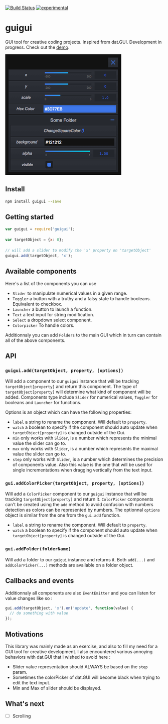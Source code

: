 [![Build Status](https://travis-ci.org/superguigui/guigui.svg?branch=master)](https://travis-ci.org/superguigui/guigui) [![experimental](http://badges.github.io/stability-badges/dist/experimental.svg)](http://github.com/badges/stability-badges)

# guigui

GUI tool for creative coding projects.
Inspired from dat.GUI.
Development in progress.
Check out the [demo](https://superguigui.github.io/guigui).

![Snapshot](example/snapshot.png)


## Install
```bash
npm install guigui --save
```

## Getting started
```javascript
var guigui = require('guigui');

var targetObject = {x: 0};

// will add a slider to modify the 'x' property on 'targetObject'
guigui.add(targetObject, 'x');
```

## Available components
Here's a list of the components you can use

- `Slider` to manipulate numerical values in a given range.
- `Toggler` a button with a truthy and a falsy state to handle booleans. Equivalent to checkbox.
- `Launcher` a button to launch a function.
- `Text` a text input for string modification.
- `Select` a dropdown select component.
- `Colorpicker` To handle colors.


Additionnaly you can add `Folders` to the main GUI which in turn can contain all of the above components.


## API

### `guigui.add(targetObject, property, [options])`
Will add a component to our `guigui` instance that will be tracking `targetObject[property]` and return this component. The type of `targetObject[property]` will determine what kind of component will be added. Components type include `Slider` for numerical values, `Toggler` for booleans and `Launcher` for functions.

Options is an object which can have the following properties:
- `label` a string to rename the component. Will default to `property`.
- `watch` a boolean to specify if the component should auto update when `targetObject[property]` is changed outside of the Gui.
- `min` only works with `Slider`, is a number which represents the minimal value the slider can go to.
- `max` only works with `Slider`, is a number which represents the maximal value the slider can go to.
- `step` only works with `Slider`, is a number which determines the precision of components value. Also this value is the one that will be used for single incrementations when dragging vertically from the text input.


### `gui.addColorPicker(targetObject, property, [options])`
Will add a `ColorPicker` component to our `guigui` instance that will be tracking `targetObject[property]` and return it. `ColorPicker` components can't be created using the `add` method to avoid confusion with numbers detection as colors can be represented by numbers. The optionnal `options` object is similar from the one from the `gui.add` function.
- `label` a string to rename the component. Will default to `property`.
- `watch` a boolean to specify if the component should auto update when `targetObject[property]` is changed outside of the Gui.


### `gui.addFolder(folderName)`
Will add a folder to our `guigui` instance and returns it. Both `add(...)` and `addColorPicker(...)` methods are available on a folder object.

## Callbacks and events
Additionnaly all components are also `EventEmitter` and you can listen for value changes like so :
```javascript
gui.add(targetObject, 'x').on('update', function(value) {
  // do something with value
});
```

## Motivations
This library was mainly made as an exercise, and also to fill my need for a GUI tool for creative development.
I also encountered various annoying behaviors with dat.GUI that i wished to avoid here :
* Slider value representation should ALWAYS be based on the `step` param.
* Sometimes the colorPicker of dat.GUI will become black when trying to edit the text input.
* Min and Max of slider should be displayed.

## What's next
- [ ] Scrolling
